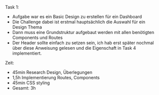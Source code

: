 Task 1:
- Aufgabe war es ein Basic Design zu erstellen für ein Dashboard
- Die Challenge dabei ist erstmal hauptsächlich die Auswahl für ein Design Thema
- Dann muss eine Grundstruktur aufgebaut werden mit allen benötigten Components und Routes
- Der Header sollte einfach zu setzen sein, ich hab erst später nochmal über diese Anweisung gelesen und die Eigenschaft in Task 4 implementiert.

Zeit:
- 45min Research Design, Überlegungen
- 1,5h Implementierung Routes, Components
- 45min CSS styling
- Gesamt: 3h
